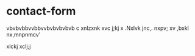 # contact-form
vbvbvbbvvbbvvbvbvbvbvb
c xnlzxnk xvc j;kj
x .Nxlvk jnc,. nxpv;
xv ,bxkl nx,mnpnmcv'

 xlckj xclj;j